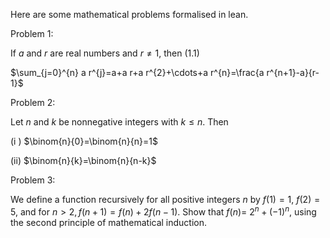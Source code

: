 Here are some mathematical problems formalised in lean.

Problem 1:


If $a$ and $r$ are real numbers and $r \neq 1$, then
(1.1)

$\sum_{j=0}^{n} a r^{j}=a+a r+a r^{2}+\cdots+a r^{n}=\frac{a r^{n+1}-a}{r-1}$

Problem 2:

Let $n$ and $k$ be nonnegative integers with $k \leqslant n$. Then

(i ) $\binom{n}{0}=\binom{n}{n}=1$

(ii) $\binom{n}{k}=\binom{n}{n-k}$

Problem 3:

We define a function recursively for all positive integers $n$ by $f(1)=1$, $f(2)=5$, and for $n>2, f(n+1)=f(n)+2 f(n-1)$.
Show that $f(n)=$ $2^{n}+(-1)^{n}$, using the second principle of mathematical induction.

